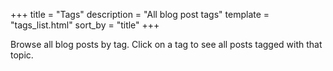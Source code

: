 +++
title = "Tags"
description = "All blog post tags"
template = "tags_list.html"
sort_by = "title"
+++

Browse all blog posts by tag. Click on a tag to see all posts tagged with that topic.